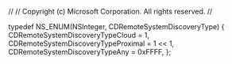//
//  Copyright (c) Microsoft Corporation. All rights reserved.
//

typedef NS_ENUM(NSInteger, CDRemoteSystemDiscoveryType) {
    CDRemoteSystemDiscoveryTypeCloud = 1,
    CDRemoteSystemDiscoveryTypeProximal = 1 << 1,
    CDRemoteSystemDiscoveryTypeAny = 0xFFFF,
};
